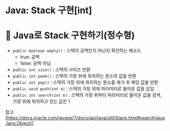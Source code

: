 # Java: Stack 구현[int]

# 👾 Java로 Stack 구현하기(정수형)

- `public boolean empty()` : 스택이 공백인지 아닌지 확인하는 메소드
    - true: 공백
    - false: 공백 아님
- `public int size()` : 스택의 사이즈 반환
- `public int peek()` : 스택의 가장 위에 위치하는 원소의 값을 반환
- `public int pop()` : 스택의 가장 위에 위치하는 원소를 제거 후 해당 값을 반환
- `public void push(int e)` : 스택의 가장 위에 파라미터로 들어온 값을 삽입
- `public int search(int e)` : 스택의 가장 위부터 파라미터로 들어온 값을 검색, 가장 위에 위치하고 있는 값은 1

참고 [https://docs.oracle.com/javase/7/docs/api/java/util/Stack.html#search(java.lang.Object)]
